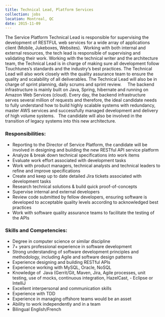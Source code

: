 ```yaml
---
title: Technical Lead, Platform Services
collection: jobs
location: Montreal, QC
date: 2015-11-09
---
```


The Service Platform Technical Lead is responsible for supervising the development of RESTFUL web services for a wide array of applications client (Mobile, Jukeboxes, Websites).  Working with both internal and external resources, the tech lead is responsible of supervising and validating their work. Working with the technical writer and the architecture team, the Technical Lead is in charge of making sure all development follow Touchtunes’s standards and the industry’s best practices. The Technical Lead will also work closely with the quality assurance team to ensure the quality and scalability of all deliverables. The Technical Lead will also be in charge of sprint planning, daily scrums and sprint review.
 
 
The backend infrastructure is mainly built on Java, Spring, hibernate and running on Amazon Web Services (cloud). Every day, the backend infrastructure serves several million of requests and therefore, the ideal candidate needs to fully understand how to build highly scalable systems with redundancy, master AWS services and successfully managed development and delivery of high volume systems.
 
The candidate will also be involved in the transition of legacy systems into this new architecture.


### Responsibilities:

- Reporting to the Director of Service Platform, the candidate will be involved in designing and building the new RESTful API service platform
- Analyze & break down technical specifications into work items
- Evaluate work effort associated with development tasks
- Work with product managers, technical analysts and technical leaders to refine and improve specifications
- Create and keep up to date detailed Jira tickets associated with development tasks
- Research technical solutions & build quick proof-of-concepts
- Supervise internal and external developers
- Review code submitted by fellow developers, ensuring software is developed to acceptable quality levels according to acknowledged best practices
- Work with software quality assurance teams to facilitate the testing of the APIs

### Skills and Competencies:

- Degree in computer science or similar discipline
- 7+ years professional experience in software development
- Strong understanding of software development principles and methodology, including Agile and software design patterns
- Experience designing and building RESTful APIs
- Experience working with MySQL, Oracle, NoSQL
- Knowledge of  Java (Gerrit/Git, Maven, Jira, Agile processes, unit testing, use of mocks, continuous integration, HazelCast, - Eclipse or IntelliJ
- Excellent interpersonal and communication skills
- Experience with TDD
- Experience in managing offshore teams would be an asset
- Ability to work independently and in a team
- Bilingual English/French

